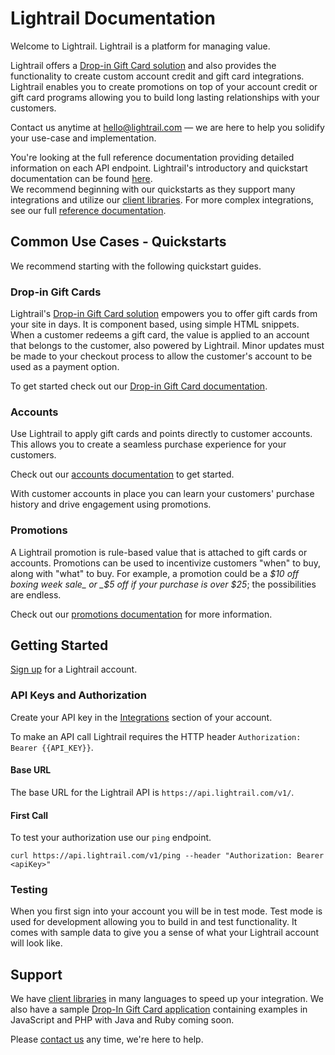# Lightrail Documentation
Welcome to Lightrail. Lightrail is a platform for managing value.

Lightrail offers a [Drop-in Gift Card solution](https://github.com/Giftbit/Lightrail-API-Docs/blob/master/docs/quickstart/drop-in-gift-cards.md#drop-in-gift-cards) and also provides the functionality to create custom account credit and gift card integrations. Lightrail enables you to create promotions on top of your account credit or gift card programs allowing you to build long lasting relationships with your customers.

Contact us anytime at hello@lightrail.com — we are here to help you solidify your use-case and implementation.

You're looking at the full reference documentation providing detailed information on each API endpoint. Lightrail's introductory and quickstart documentation can be found [here](https://www.lightrail.com/docs).  
We recommend beginning with our quickstarts as they support many integrations and utilize our [client libraries](https://github.com/Giftbit/Lightrail-API-Docs/blob/master/docs/client-libraries.md#client-libraries). For more complex integrations, see our full [reference documentation](https://www.lightrail.com/docs).         

## Common Use Cases - Quickstarts
We recommend starting with the following quickstart guides. 

### Drop-in Gift Cards
Lightrail's [Drop-in Gift Card solution](https://localhost:8181/docs/#drop-in-gift-cards/drop-in-gift-cards) empowers you to offer gift cards from your site in days. It is component based, using simple HTML snippets.
When a customer redeems a gift card, the value is applied to an account that belongs to the customer, also powered by Lightrail.
Minor updates must be made to your checkout process to allow the customer's account to be used as a payment option.

To get started check out our [Drop-in Gift Card documentation](https://localhost:8181/docs/#drop-in-gift-cards/drop-in-gift-cardss).

### Accounts
Use Lightrail to apply gift cards and points directly to customer accounts. This allows you to create a seamless purchase experience for your customers.

Check out our [accounts documentation](https://www.lightrail.com/docs/#accounts/accounts) to get started.

With customer accounts in place you can learn your customers' purchase history and drive engagement using promotions.

### Promotions
A Lightrail promotion is rule-based value that is attached to gift cards or accounts.
Promotions can be used to incentivize customers "when" to buy, along with "what" to buy. 
For example, a promotion could be a _$10 off boxing week sale_ or _$5 off if your purchase is over $25_; the possibilities are endless.

Check out our [promotions documentation](https://www.lightrail.com/docs/#promotions/promotions) for more information.  

## Getting Started
[Sign up](https://www.lightrail.com/app/#/register) for a Lightrail account. 

### API Keys and Authorization
Create your API key in the [Integrations](https://www.lightrail.com/app/#/account/api) section of your account. 

To make an API call Lightrail requires the HTTP header `Authorization: Bearer {{API_KEY}}`.

#### Base URL
The base URL for the Lightrail API is `https://api.lightrail.com/v1/`.

#### First Call
To test your authorization use our `ping` endpoint.

```curl https://api.lightrail.com/v1/ping --header "Authorization: Bearer <apiKey>"```

### Testing 
When you first sign into your account you will be in test mode. Test mode is used for development allowing you to build in and test functionality. It comes with sample data to give you a sense of what your Lightrail account will look like. 

## Support
We have [client libraries](https://www.lightrail.com/docs/#client-libraries/client-libraries) in many languages to speed up your integration. 
We also have a sample [Drop-In Gift Card application]((https://github.com/Giftbit/stripe-integration-sample-webapp)) containing examples in JavaScript and PHP with Java and Ruby coming soon.   

Please [contact us](mailto:hello@lightrail.com) any time, we're here to help.
